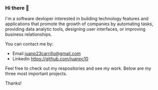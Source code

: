 ### Hi there 👋

<!--
**juanpc10/juanpc10** is a ✨ _special_ ✨ repository because its `README.md` (this file) appears on your GitHub profile.

Here are some ideas to get you started:

- 🔭 I’m currently working on ...
- 🌱 I’m currently learning ...
- 👯 I’m looking to collaborate on ...
- 🤔 I’m looking for help with ...
- 💬 Ask me about ...
- 📫 How to reach me: ...
- 😄 Pronouns: ...
- ⚡ Fun fact: ...
-->

<p>
I'm a software devloper interested in building technology features and applications that promote the growth of companies by automating tasks, providing data analytic tools, designing user interfaces, or improving business relationships.
</p>

<p>
You can contact me by:
</p>

- Email juanp23carrillo@gmail.com
- Linkedin https://github.com/juanpc10


<p>
Feel free to check out my respositories and see my work. Below are my three most important projects.
</p>


<p>
Thanks!
</p>

